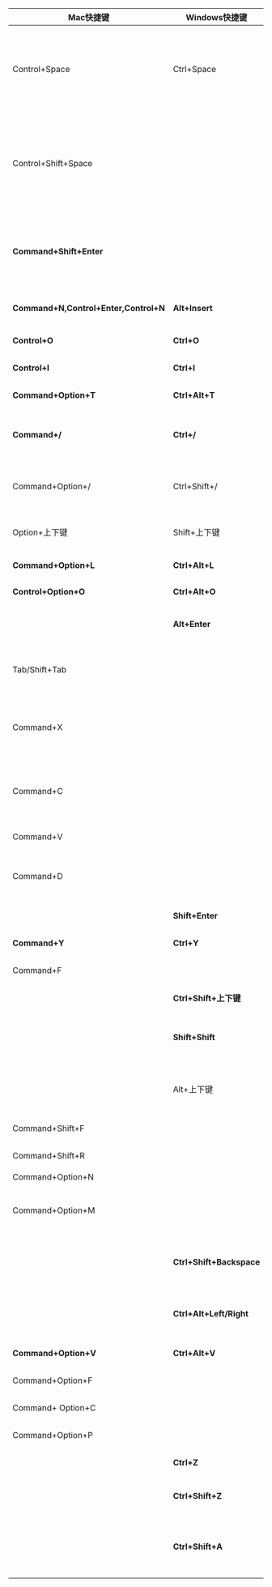 
|Mac快捷键|Windows快捷键|说明|备注|
|----|----|----|----|
|Control+Space|Ctrl+Space|基本的代码补全（补全任何类、方法、变量）||
|Control+Shift+Space||智能代码补全（过滤器方法列表和变量的预期类型）||
|**Command+Shift+Enter**||自动结束代码，行末自动添加分号||
|**Command+N,Control+Enter,Control+N**|**Alt+Insert**|生成代码|getter、setter、构造函数、hashCode/equals,toString|
|**Control+O**|**Ctrl+O**|覆盖方法|重写父类方法|
|**Control+I**|**Ctrl+I**|实现方法|实现接口中的方法|
|**Command+Option+T**|**Ctrl+Alt+T**|包围代码|if..else, try..catch, for, synchronized|
|**Command+/**|**Ctrl+/**|注释/取消注释与行注释||
|Command+Option+/|Ctrl+Shift+/|注释/取消注释与块注释||
|Option+上下键|Shift+上下键|连续选中代码块||
|**Command+Option+L**|**Ctrl+Alt+L**|格式化代码||
|**Control+Option+O**|**Ctrl+Alt+O**|优化import||
||**Alt+Enter**|导入包,自动修正||
|Tab/Shift+Tab||缩进代码 / 反缩进代码||
|Command+X||剪切当前行或选定的块到剪贴板||
|Command+C||复制当前行或选定的块到剪贴板||
|Command+V||从剪贴板粘贴||
|Command+D||复制当前行或选定的块||
||**Shift+Enter**|另起一行||
|**Command+Y**|**Ctrl+Y**|删除当前行||
|Command+F||文件内查找||
||**Ctrl+Shift+上下键**|上下移动代码||
||**Shift+Shift**|在项目的所有目录查找文件||
||Alt+上下键|在方法间快速移动定位||
|Command+Shift+F||全局查找||
|Command+Shift+R||全局替换||
|Command+Option+N||一致性||
|Command+Option+M||将选中的代码提取为方法||
||**Ctrl+Shift+Backspace**|可以跳转到上次编辑的地方||
||**Ctrl+Alt+Left/Right**|前后导航编辑过的地方||
|**Command+Option+V**|**Ctrl+Alt+V**|提取变量||
|Command+Option+F||提取字段||
|Command+ Option+C||提取常量||
|Command+Option+P||提取参数||
||**Ctrl+Z**|倒退(撤销)||
||**Ctrl+Shift+Z**|向前(取消撤销)||
||**Ctrl+Shift+A**|查找所有Intellij的命令快捷键||
